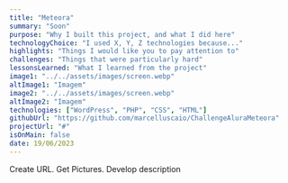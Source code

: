 ```yaml
---
title: "Meteora"
summary: "Soon"
purpose: "Why I built this project, and what I did here"
technologyChoice: "I used X, Y, Z technologies because..."
highlights: "Things I would like you to pay attention to"
challenges: "Things that were particularly hard"
lessonsLearned: "What I learned from the project"
image1: "../../assets/images/screen.webp"
altImage1: "Imagem"
image2: "../../assets/images/screen.webp"
altImage2: "Imagem"
technologies: ["WordPress", "PHP", "CSS", "HTML"]
githubUrl: "https://github.com/marcelluscaio/ChallengeAluraMeteora"
projectUrl: "#"
isOnMain: false
date: 19/06/2023
---
```


Create URL. Get Pictures. Develop description
